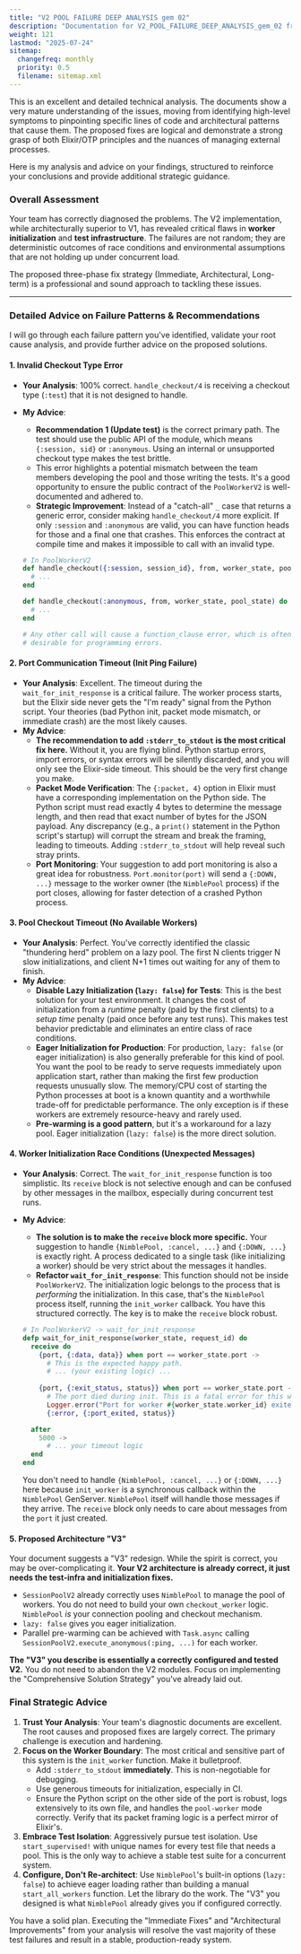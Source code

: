 ```yaml
---
title: "V2 POOL FAILURE DEEP ANALYSIS gem 02"
description: "Documentation for V2_POOL_FAILURE_DEEP_ANALYSIS_gem_02 from the Dspex repository."
weight: 121
lastmod: "2025-07-24"
sitemap:
  changefreq: monthly
  priority: 0.5
  filename: sitemap.xml
---
```


This is an excellent and detailed technical analysis. The documents show a very mature understanding of the issues, moving from identifying high-level symptoms to pinpointing specific lines of code and architectural patterns that cause them. The proposed fixes are logical and demonstrate a strong grasp of both Elixir/OTP principles and the nuances of managing external processes.

Here is my analysis and advice on your findings, structured to reinforce your conclusions and provide additional strategic guidance.

### Overall Assessment

Your team has correctly diagnosed the problems. The V2 implementation, while architecturally superior to V1, has revealed critical flaws in **worker initialization** and **test infrastructure**. The failures are not random; they are deterministic outcomes of race conditions and environmental assumptions that are not holding up under concurrent load.

The proposed three-phase fix strategy (Immediate, Architectural, Long-term) is a professional and sound approach to tackling these issues.

---

### Detailed Advice on Failure Patterns & Recommendations

I will go through each failure pattern you've identified, validate your root cause analysis, and provide further advice on the proposed solutions.

#### 1. Invalid Checkout Type Error

*   **Your Analysis**: 100% correct. `handle_checkout/4` is receiving a checkout type (`:test`) that it is not designed to handle.
*   **My Advice**:
    *   **Recommendation 1 (Update test)** is the correct primary path. The test should use the public API of the module, which means `{:session, sid}` or `:anonymous`. Using an internal or unsupported checkout type makes the test brittle.
    *   This error highlights a potential mismatch between the team members developing the pool and those writing the tests. It's a good opportunity to ensure the public contract of the `PoolWorkerV2` is well-documented and adhered to.
    *   **Strategic Improvement**: Instead of a "catch-all" `_` case that returns a generic error, consider making `handle_checkout/4` more explicit. If only `:session` and `:anonymous` are valid, you can have function heads for those and a final one that crashes. This enforces the contract at compile time and makes it impossible to call with an invalid type.

    ```elixir
    # In PoolWorkerV2
    def handle_checkout({:session, session_id}, from, worker_state, pool_state) do
      # ...
    end
    
    def handle_checkout(:anonymous, from, worker_state, pool_state) do
      # ...
    end
    
    # Any other call will cause a function_clause error, which is often
    # desirable for programming errors.
    ```

#### 2. Port Communication Timeout (Init Ping Failure)

*   **Your Analysis**: Excellent. The timeout during the `wait_for_init_response` is a critical failure. The worker process starts, but the Elixir side never gets the "I'm ready" signal from the Python script. Your theories (bad Python init, packet mode mismatch, or immediate crash) are the most likely causes.
*   **My Advice**:
    *   **The recommendation to add `:stderr_to_stdout` is the most critical fix here.** Without it, you are flying blind. Python startup errors, import errors, or syntax errors will be silently discarded, and you will only see the Elixir-side timeout. This should be the very first change you make.
    *   **Packet Mode Verification**: The `{:packet, 4}` option in Elixir must have a corresponding implementation on the Python side. The Python script must read exactly 4 bytes to determine the message length, and then read that exact number of bytes for the JSON payload. Any discrepancy (e.g., a `print()` statement in the Python script's startup) will corrupt the stream and break the framing, leading to timeouts. Adding `:stderr_to_stdout` will help reveal such stray prints.
    *   **Port Monitoring**: Your suggestion to add port monitoring is also a great idea for robustness. `Port.monitor(port)` will send a `{:DOWN, ...}` message to the worker owner (the `NimblePool` process) if the port closes, allowing for faster detection of a crashed Python process.

#### 3. Pool Checkout Timeout (No Available Workers)

*   **Your Analysis**: Perfect. You've correctly identified the classic "thundering herd" problem on a lazy pool. The first N clients trigger N slow initializations, and client N+1 times out waiting for any of them to finish.
*   **My Advice**:
    *   **Disable Lazy Initialization (`lazy: false`) for Tests**: This is the best solution for your test environment. It changes the cost of initialization from a *runtime* penalty (paid by the first clients) to a *setup time* penalty (paid once before any test runs). This makes test behavior predictable and eliminates an entire class of race conditions.
    *   **Eager Initialization for Production**: For production, `lazy: false` (or eager initialization) is also generally preferable for this kind of pool. You want the pool to be ready to serve requests immediately upon application start, rather than making the first few production requests unusually slow. The memory/CPU cost of starting the Python processes at boot is a known quantity and a worthwhile trade-off for predictable performance. The only exception is if these workers are extremely resource-heavy and rarely used.
    *   **Pre-warming is a good pattern**, but it's a workaround for a lazy pool. Eager initialization (`lazy: false`) is the more direct solution.

#### 4. Worker Initialization Race Conditions (Unexpected Messages)

*   **Your Analysis**: Correct. The `wait_for_init_response` function is too simplistic. Its `receive` block is not selective enough and can be confused by other messages in the mailbox, especially during concurrent test runs.
*   **My Advice**:
    *   **The solution is to make the `receive` block more specific.** Your suggestion to handle `{NimblePool, :cancel, ...}` and `{:DOWN, ...}` is exactly right. A process dedicated to a single task (like initializing a worker) should be very strict about the messages it handles.
    *   **Refactor `wait_for_init_response`**: This function should not be inside `PoolWorkerV2`. The initialization logic belongs to the process that is *performing* the initialization. In this case, that's the `NimblePool` process itself, running the `init_worker` callback. You have this structured correctly. The key is to make the `receive` block robust.

    ```elixir
    # In PoolWorkerV2 -> wait_for_init_response
    defp wait_for_init_response(worker_state, request_id) do
      receive do
        {port, {:data, data}} when port == worker_state.port ->
          # This is the expected happy path.
          # ... (your existing logic) ...
          
        {port, {:exit_status, status}} when port == worker_state.port ->
          # The port died during init. This is a fatal error for this worker.
          Logger.error("Port for worker #{worker_state.worker_id} exited during init with status #{status}")
          {:error, {:port_exited, status}}

      after
        5000 -> 
          # ... your timeout logic
      end
    end
    ```
    You don't need to handle `{NimblePool, :cancel, ...}` or `{:DOWN, ...}` here because `init_worker` is a synchronous callback within the `NimblePool` GenServer. `NimblePool` itself will handle those messages if they arrive. The `receive` block only needs to care about messages from the `port` it just created.

#### 5. Proposed Architecture "V3"

Your document suggests a "V3" redesign. While the spirit is correct, you may be over-complicating it. **Your V2 architecture is already correct, it just needs the test-infra and initialization fixes.**

*   `SessionPoolV2` already correctly uses `NimblePool` to manage the pool of workers. You do not need to build your own `checkout_worker` logic. `NimblePool` *is* your connection pooling and checkout mechanism.
*   `lazy: false` gives you eager initialization.
*   Parallel pre-warming can be achieved with `Task.async` calling `SessionPoolV2.execute_anonymous(:ping, ...)` for each worker.

**The "V3" you describe is essentially a correctly configured and tested V2.** You do not need to abandon the V2 modules. Focus on implementing the "Comprehensive Solution Strategy" you've already laid out.

### Final Strategic Advice

1.  **Trust Your Analysis**: Your team's diagnostic documents are excellent. The root causes and proposed fixes are largely correct. The primary challenge is execution and hardening.
2.  **Focus on the Worker Boundary**: The most critical and sensitive part of this system is the `init_worker` function. Make it bulletproof.
    *   Add `:stderr_to_stdout` **immediately**. This is non-negotiable for debugging.
    *   Use generous timeouts for initialization, especially in CI.
    *   Ensure the Python script on the other side of the port is robust, logs extensively to its own file, and handles the `pool-worker` mode correctly. Verify that its packet framing logic is a perfect mirror of Elixir's.
3.  **Embrace Test Isolation**: Aggressively pursue test isolation. Use `start_supervised!` with unique names for every test file that needs a pool. This is the only way to achieve a stable test suite for a concurrent system.
4.  **Configure, Don't Re-architect**: Use `NimblePool`'s built-in options (`lazy: false`) to achieve eager loading rather than building a manual `start_all_workers` function. Let the library do the work. The "V3" you designed is what `NimblePool` already gives you if configured correctly.

You have a solid plan. Executing the "Immediate Fixes" and "Architectural Improvements" from your analysis will resolve the vast majority of these test failures and result in a stable, production-ready system.
